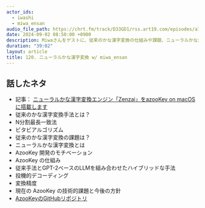 ```yaml
---
actor_ids:
  - iwashi
  - miwa_ensan
audio_file_path: https://chrt.fm/track/D33GD1/rss.art19.com/episodes/a79d071b-18ed-4956-827e-a15fdb8adf1e.mp3
date: 2024-09-02 08:50:00 +0900
description: Miwaさんをゲストに、従来のかな漢字変換の仕組みや課題、ニューラルかな漢字変換であるAzooKeyのモチベーションや仕組みなどについて語っていただいたエピソードです。
duration: "39:02"
layout: article
title: 120. ニューラルかな漢字変換 w/ miwa_ensan
---
```


## 話したネタ

- 記事： [ニューラルかな漢字変換エンジン「Zenzai」をazooKey on macOSに搭載します](https://zenn.dev/azookey/articles/ea15bacf81521e)
- 従来のかな漢字変換手法とは？
- N分割最長一致法
- ビタビアルゴリズム
- 従来のかな漢字変換の課題は？
- ニューラルかな漢字変換とは
- AzooKey 開発のモチベーション
- AzooKey の仕組み
- 従来手法とGPT-2ベースのLLMを組み合わせたハイブリッドな手法
- 投機的デコーディング
- 変換精度
- 現在の AzooKey の技術的課題と今後の方針
- [AzooKeyのGitHubリポジトリ](https://github.com/ensan-hcl/azooKey)